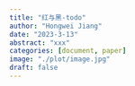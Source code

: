 ```yaml
---
title: "红与黑-todo"
author: "Hongwei Jiang"
date: "2023-3-13"
abstract: "xxx"
categories: [document, paper]
image: "./plot/image.jpg"
draft: false
---
```







